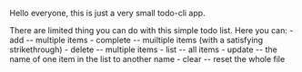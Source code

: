 Hello everyone, this is just a very small todo-cli app.

There are limited thing you can do with this simple todo list.
Here you can:
    - add -- multiple items
    - complete -- muiltiple items (with a satisfying strikethrough)
    - delete -- multiple items
    - list -- all items
    - update -- the name of one item in the list to another name
    - clear -- reset the whole file
